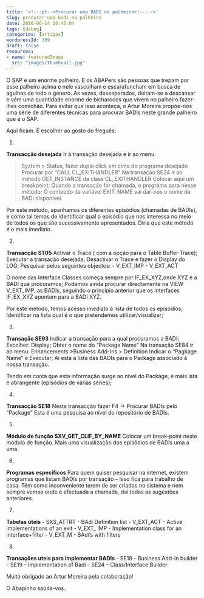 ```yaml
---
title: '<!--:pt-->Procurar uma BADI no palheiro<!--:-->'
slug: procurar-uma-badi-no-palheiro
date: 2010-06-14 10:46:04
tags: [debug]
categories: [artigos]
wordpressId: 309
draft: false
resources:
- name: featuredImage
  src: "images/thumbnail.jpg"
---
```

O SAP é um enorme palheiro. E os ABAPers são pessoas que trepam por esse palheiro acima e nele vasculham e escarafuncham em busca de agulhas de todo o género. Às vezes, desesperados, deitam-se a descansar e vêm uma quantidade enorme de bicharocos que vivem no palheiro fazer-lhes comichão. Para evitar que isso aconteça, o Artur Moreira propõe-nos uma série de diferentes técnicas para procurar BADIs neste grande palheiro que é o SAP.

<!--more-->

Aqui ficam. É escolher ao gosto do freguês:

  1.
**Transacção desejada**
Ir à transação desejada e ir ao menu:
>System > Status, fazer duplo click em cima do programa desejado
Procurar por “CALL CL_EXITHANDLER”
Na transação SE24 ir ao método GET_INSTANCE da class CL_EXITHANDLER
Colocar aqui um breakpoint;
Quando a transação for chamada, o programa para nesse método;
O conteúdo da variável EXIT_NAME vai dar-nos o nome da BADI disponível.

Por este método, apanhamos os diferentes episódios (chamadas de
BADIs), e como tal temos de identificar qual o episódio que nos
interessa no meio de todos os que são sucessivamente apresentados.
Diria que este método é o mais imediato.

  2.
**Transacção ST05**
Activar o Trace ( com a opção para o Table Buffer Trace);
Executar a transação desejada;
Desactivar o Trace e fazer o Display do LOG;
Pesquisar pelos seguintes objectos:
\- V_EXT_IMP
\- V_EXT_ACT

O nome das Interface Classes começa sempre por IF_EX_XYZ,onde XYZ é a
BADI que procuramos;
Podemos ainda procurar directamente na VIEW V_EXT_IMP, as BADIs,
seguindo o principio anterior que os interfaces IF_EX_XYZ apontam para
a BADI XYZ.

Por este método, temos acesso imediato à lista de todos os episódios;
Identificar na lista qual é o que pretendemos utilizar/visualizar;

  3.
**Transação SE93**
Indicar a transação para a qual procuramos a BADI;
Escolher: Display;
Obter o nome do “Package Name”
Na transação SE84 ir ao menu:
Enhancements >Business Add-Ins > Definition
Indicar o “Pagkage Name” e Executar;
Aí está a lista das BADIs para o Package associado à nossa transação.

Tendo em conta que esta informação surge ao nível do Package, é mais
lata e abrangente (episódios de várias séries);

  4.
**Transacção SE18**
Nesta transacção fazer F4 -> Procurar BADIs pelo “Package”
Esta é uma pesquisa ao nível do repositório de BADIs.

  5.
**Módulo de função SXV_GET_CLIF_BY_NAME**
Colocar um break-point neste módulo de função. Mais uma visualização dos episódios de BADIs uma a uma.

  6.
**Programas específicos**
Para quem quiser pesquisar na internet, existem programas que listam
BADIs por transação – Isso fica para trabalho de casa. Têm como
inconveniente terem de ser criados no sistema e nem sempre vemos onde
é efectuada a chamada, daí todas as sugestões anteriores.

  7.
**Tabelas úteis**
\- SXS_ATTRT - BAdi Definition list
\- V_EXT_ACT - Active implementations of an exit
\- V_EXT_ IMP - Implementation class for an interface+filter
\- V_EXT_M - BAdi’s with filters

  8.
**Transações uteis para implementar BADIs**
\- SE18 - Business Add-in builder
\- SE19 – Implementation of Badi
\- SE24 – Class/Interface Builder

Muito obrigado ao Artur Moreira pela colaboração!

O Abapinho saúda-vos.
